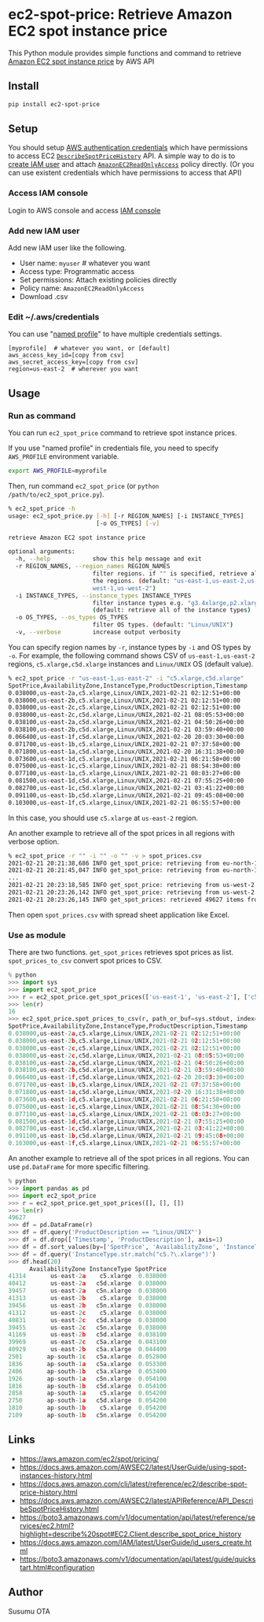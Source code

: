 # ec2-spot-price: Retrieve Amazon EC2 spot instance price

This Python module provides simple functions and command to retrieve [Amazon EC2 spot instance price](https://aws.amazon.com/ec2/spot/pricing/) by AWS API


## Install

```sh
pip install ec2-spot-price
```

## Setup

You should setup [AWS authentication credentials](https://docs.aws.amazon.com/cli/latest/userguide/cli-configure-files.html) which have permissions to access EC2 [`DescribeSpotPriceHistory`](https://docs.aws.amazon.com/AWSEC2/latest/APIReference/API_DescribeSpotPriceHistory.html) API. A simple way to do is to [create IAM user](https://docs.aws.amazon.com/IAM/latest/UserGuide/id_users_create.html) and attach [`AmazonEC2ReadOnlyAccess`](https://console.aws.amazon.com/iam/home#policies/arn:aws:iam::aws:policy/AmazonEC2ReadOnlyAccess) policy directly. (Or you can use existent credentials which have permissions to access that API)

### Access IAM console

Login to AWS console and access [IAM console](https://console.aws.amazon.com/iam/home)

### Add new IAM user

Add new IAM user like the following.

- User name: `myuser`  # whatever you want
- Access type: Programmatic access
- Set permissions: Attach existing policies directly
- Policy name: `AmazonEC2ReadOnlyAccess`
- Download .csv


### Edit ~/.aws/credentials

You can use "[named profile](https://docs.aws.amazon.com/cli/latest/userguide/cli-configure-profiles.html)" to have multiple credentials settings.

```ini:~/.aws/credentials
[myprofile]  # whatever you want, or [default]
aws_access_key_id=[copy from csv]
aws_secret_access_key=[copy from csv]
region=us-east-2  # wherever you want
```

## Usage

### Run as command

You can run `ec2_spot_price` command to retrieve spot instance prices.

If you use "named profile" in credentials file, you need to specify `AWS_PROFILE` environment variable.

```sh
export AWS_PROFILE=myprofile
```

Then, run command `ec2_spot_price` (or `python /path/to/ec2_spot_price.py`).

```sh
% ec2_spot_price -h
usage: ec2_spot_price.py [-h] [-r REGION_NAMES] [-i INSTANCE_TYPES]
                         [-o OS_TYPES] [-v]

retrieve Amazon EC2 spot instance price

optional arguments:
  -h, --help            show this help message and exit
  -r REGION_NAMES, --region_names REGION_NAMES
                        filter regions. if "" is specified, retrieve all of
                        the regions. (default: "us-east-1,us-east-2,us-
                        west-1,us-west-2")
  -i INSTANCE_TYPES, --instance_types INSTANCE_TYPES
                        filter instance types e.g. "g3.4xlarge,p2.xlarge".
                        (default: retrieve all of the instance types)
  -o OS_TYPES, --os_types OS_TYPES
                        filter OS types. (default: "Linux/UNIX")
  -v, --verbose         increase output verbosity
```

You can specify region names by `-r`, instance types by `-i` and OS types by `-o`. For example, the following command shows CSV of `us-east-1,us-east-2` regions, `c5.xlarge,c5d.xlarge` instances and `Linux/UNIX` OS (default value).

```sh
% ec2_spot_price -r "us-east-1,us-east-2" -i "c5.xlarge,c5d.xlarge"
SpotPrice,AvailabilityZone,InstanceType,ProductDescription,Timestamp
0.038000,us-east-2a,c5.xlarge,Linux/UNIX,2021-02-21 02:12:51+00:00
0.038000,us-east-2b,c5.xlarge,Linux/UNIX,2021-02-21 02:12:51+00:00
0.038000,us-east-2c,c5.xlarge,Linux/UNIX,2021-02-21 02:12:51+00:00
0.038000,us-east-2c,c5d.xlarge,Linux/UNIX,2021-02-21 08:05:53+00:00
0.038100,us-east-2a,c5d.xlarge,Linux/UNIX,2021-02-21 04:50:26+00:00
0.038100,us-east-2b,c5d.xlarge,Linux/UNIX,2021-02-21 03:59:40+00:00
0.066400,us-east-1f,c5d.xlarge,Linux/UNIX,2021-02-20 20:03:30+00:00
0.071700,us-east-1b,c5.xlarge,Linux/UNIX,2021-02-21 07:37:58+00:00
0.071800,us-east-1a,c5d.xlarge,Linux/UNIX,2021-02-20 16:31:38+00:00
0.073600,us-east-1d,c5.xlarge,Linux/UNIX,2021-02-21 06:21:58+00:00
0.075000,us-east-1c,c5.xlarge,Linux/UNIX,2021-02-21 08:54:30+00:00
0.077100,us-east-1a,c5.xlarge,Linux/UNIX,2021-02-21 08:03:27+00:00
0.081500,us-east-1d,c5d.xlarge,Linux/UNIX,2021-02-21 07:55:25+00:00
0.082700,us-east-1c,c5d.xlarge,Linux/UNIX,2021-02-21 03:41:22+00:00
0.091100,us-east-1b,c5d.xlarge,Linux/UNIX,2021-02-21 09:45:08+00:00
0.103000,us-east-1f,c5.xlarge,Linux/UNIX,2021-02-21 06:55:57+00:00
```

In this case, you should use `c5.xlarge` at `us-east-2` region.

An another example to retrieve all of the spot prices in all regions with verbose option.

```sh
% ec2_spot_price -r "" -i "" -o "" -v > spot_prices.csv
2021-02-21 20:21:38,686 INFO get_spot_price: retrieving from eu-north-1...
2021-02-21 20:21:45,047 INFO get_spot_price: retrieving from eu-north-1...done. 1455 items.
...
2021-02-21 20:23:18,585 INFO get_spot_price: retrieving from us-west-2...
2021-02-21 20:23:26,142 INFO get_spot_price: retrieving from us-west-2...done. 4880 items.
2021-02-21 20:23:26,145 INFO get_spot_prices: retrieved 49627 items from ['eu-north-1', 'ap-south-1', 'eu-west-3', 'eu-west-2', 'eu-west-1', 'ap-northeast-2', 'ap-northeast-1', 'sa-east-1', 'ca-central-1', 'ap-southeast-1', 'ap-southeast-2', 'eu-central-1', 'us-east-1', 'us-east-2', 'us-west-1', 'us-west-2'].
```

Then open `spot_prices.csv` with spread sheet application like Excel.


### Use as module

There are two functions. `get_spot_prices` retrieves spot prices as list. `spot_prices_to_csv` convert spot prices to CSV.

```python
% python
>>> import sys
>>> import ec2_spot_price
>>> r = ec2_spot_price.get_spot_prices(['us-east-1', 'us-east-2'], ['c5.xlarge', 'c5d.xlarge'], ['Linux/UNIX'])
>>> len(r)
16
>>> ec2_spot_price.spot_prices_to_csv(r, path_or_buf=sys.stdout, index=False, sort=True)
SpotPrice,AvailabilityZone,InstanceType,ProductDescription,Timestamp
0.038000,us-east-2a,c5.xlarge,Linux/UNIX,2021-02-21 02:12:51+00:00
0.038000,us-east-2b,c5.xlarge,Linux/UNIX,2021-02-21 02:12:51+00:00
0.038000,us-east-2c,c5.xlarge,Linux/UNIX,2021-02-21 02:12:51+00:00
0.038000,us-east-2c,c5d.xlarge,Linux/UNIX,2021-02-21 08:05:53+00:00
0.038100,us-east-2a,c5d.xlarge,Linux/UNIX,2021-02-21 04:50:26+00:00
0.038100,us-east-2b,c5d.xlarge,Linux/UNIX,2021-02-21 03:59:40+00:00
0.066400,us-east-1f,c5d.xlarge,Linux/UNIX,2021-02-20 20:03:30+00:00
0.071700,us-east-1b,c5.xlarge,Linux/UNIX,2021-02-21 07:37:58+00:00
0.071800,us-east-1a,c5d.xlarge,Linux/UNIX,2021-02-20 16:31:38+00:00
0.073600,us-east-1d,c5.xlarge,Linux/UNIX,2021-02-21 06:21:58+00:00
0.075000,us-east-1c,c5.xlarge,Linux/UNIX,2021-02-21 08:54:30+00:00
0.077100,us-east-1a,c5.xlarge,Linux/UNIX,2021-02-21 08:03:27+00:00
0.081500,us-east-1d,c5d.xlarge,Linux/UNIX,2021-02-21 07:55:25+00:00
0.082700,us-east-1c,c5d.xlarge,Linux/UNIX,2021-02-21 03:41:22+00:00
0.091100,us-east-1b,c5d.xlarge,Linux/UNIX,2021-02-21 09:45:08+00:00
0.103000,us-east-1f,c5.xlarge,Linux/UNIX,2021-02-21 06:55:57+00:00
```

An another example to retrieve all of the spot prices in all regions.
You can use `pd.DataFrame` for more specific filtering.

```python
% python
>>> import pandas as pd
>>> import ec2_spot_price
>>> r = ec2_spot_price.get_spot_prices([], [], [])
>>> len(r)
49627
>>> df = pd.DataFrame(r)
>>> df = df.query('ProductDescription == "Linux/UNIX"')
>>> df = df.drop(['Timestamp', 'ProductDescription'], axis=1)
>>> df = df.sort_values(by=['SpotPrice', 'AvailabilityZone', 'InstanceType'])
>>> df = df.query('InstanceType.str.match("c5.?\.xlarge")')
>>> df.head(20)
      AvailabilityZone InstanceType SpotPrice
41314       us-east-2a    c5.xlarge  0.038000
40412       us-east-2a   c5d.xlarge  0.038000
39457       us-east-2a   c5n.xlarge  0.038000
41313       us-east-2b    c5.xlarge  0.038000
39456       us-east-2b   c5n.xlarge  0.038000
41312       us-east-2c    c5.xlarge  0.038000
40831       us-east-2c   c5d.xlarge  0.038000
39455       us-east-2c   c5n.xlarge  0.038000
41169       us-east-2b   c5d.xlarge  0.038100
39969       us-east-2c   c5a.xlarge  0.043100
40929       us-east-2b   c5a.xlarge  0.044400
2501       ap-south-1c   c5a.xlarge  0.052800
1836       ap-south-1a   c5a.xlarge  0.053300
2406       ap-south-1b   c5a.xlarge  0.053400
1926       ap-south-1a   c5n.xlarge  0.054100
1816       ap-south-1b   c5d.xlarge  0.054100
2858       ap-south-1a    c5.xlarge  0.054200
2750       ap-south-1a   c5d.xlarge  0.054200
1810       ap-south-1b    c5.xlarge  0.054200
2109       ap-south-1b   c5n.xlarge  0.054200
```

## Links

- https://aws.amazon.com/ec2/spot/pricing/
- https://docs.aws.amazon.com/AWSEC2/latest/UserGuide/using-spot-instances-history.html
- https://docs.aws.amazon.com/cli/latest/reference/ec2/describe-spot-price-history.html
- https://docs.aws.amazon.com/AWSEC2/latest/APIReference/API_DescribeSpotPriceHistory.html
- https://boto3.amazonaws.com/v1/documentation/api/latest/reference/services/ec2.html?highlight=describe%20spot#EC2.Client.describe_spot_price_history
- https://docs.aws.amazon.com/IAM/latest/UserGuide/id_users_create.html
- https://boto3.amazonaws.com/v1/documentation/api/latest/guide/quickstart.html#configuration


## Author

Susumu OTA

